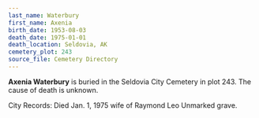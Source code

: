 ```yaml
---
last_name: Waterbury
first_name: Axenia
birth_date: 1953-08-03
death_date: 1975-01-01
death_location: Seldovia, AK
cemetery_plot: 243
source_file: Cemetery Directory
---
```

**Axenia   Waterbury** is buried in the Seldovia City Cemetery in plot 243.  The cause of death is unknown.

City Records: Died Jan. 1, 1975
wife of Raymond Leo
Unmarked grave.
